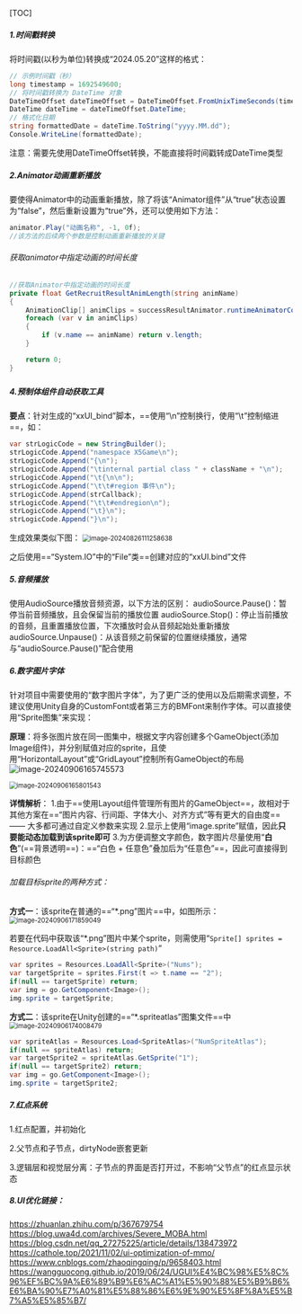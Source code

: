 [TOC]



##### 1.时间戳转换

将时间戳(以秒为单位)转换成“2024.05.20”这样的格式：

```c#
// 示例时间戳（秒）
long timestamp = 1692549600;
// 将时间戳转换为 DateTime 对象
DateTimeOffset dateTimeOffset = DateTimeOffset.FromUnixTimeSeconds(timestamp);
DateTime dateTime = dateTimeOffset.DateTime;
// 格式化日期
string formattedDate = dateTime.ToString("yyyy.MM.dd");
Console.WriteLine(formattedDate);
```

注意：需要先使用DateTimeOffset转换，不能直接将时间戳转成DateTime类型



##### 2.Animator动画重新播放

要使得Animator中的动画重新播放，除了将该“Animator组件”从“true”状态设置为“false”，然后重新设置为“true”外，还可以使用如下方法：

```c#
animator.Play("动画名称", -1, 0f);
//该方法的后续两个参数是控制动画重新播放的关键
```

###### 获取animator中指定动画的时间长度

```c#
//获取Animator中指定动画的时间长度
private float GetRecruitResultAnimLength(string animName)
{
    AnimationClip[] animClips = successResultAnimator.runtimeAnimatorController.animationClips;
    foreach (var v in animClips)
    {
        if (v.name == animName) return v.length;
    }

    return 0;
}
```

##### 


##### 4.预制体组件自动获取工具

**要点**：针对生成的“xxUI_bind”脚本，==使用“\n”控制换行，使用“\t”控制缩进==，如：

```c#
var strLogicCode = new StringBuilder();
strLogicCode.Append("namespace X5Game\n");
strLogicCode.Append("{\n");
strLogicCode.Append("\tinternal partial class " + className + "\n");
strLogicCode.Append("\t{\n\n");
strLogicCode.Append("\t\t#region 事件\n");
strLogicCode.Append(strCallback);
strLogicCode.Append("\t\t#endregion\n");
strLogicCode.Append("\t}\n");
strLogicCode.Append("}\n");
```

生成效果类似下图：
<img src="https://gitee.com/kakaix892/image-host/raw/main/Typora/image-20240826111258638.png" alt="image-20240826111258638" style="zoom:80%;" />

之后使用==“System.IO”中的“File”类==创建对应的“xxUI.bind”文件



##### 5.音频播放

使用AudioSource播放音频资源，以下方法的区别：
audioSource.Pause()：暂停当前音频播放，且会保留当前的播放位置
audioSource.Stop()：停止当前播放的音频，且重置播放位置，下次播放时会从音频起始处重新播放
audioSource.Unpause()：从该音频之前保留的位置继续播放，通常与“audioSource.Pause()”配合使用



##### 6.数字图片字体

针对项目中需要使用的“数字图片字体”，为了更广泛的使用以及后期需求调整，不建议使用Unity自身的CustomFont或者第三方的BMFont来制作字体。可以直接使用“Sprite图集”来实现：

**原理**：将多张图片放在同一图集中，根据文字内容创建多个GameObject(添加Image组件)，并分别赋值对应的sprite，且使用“HorizontalLayout”或“GridLayout”控制所有GameObject的布局
![image-20240906165745573](https://gitee.com/kakaix892/image-host/raw/main/Typora/image-20240906165745573.png)

<img src="https://gitee.com/kakaix892/image-host/raw/main/Typora/image-20240906165801543.png" alt="image-20240906165801543" style="zoom:80%;" />

**详情解析**：
1.由于==使用Layout组件管理所有图片的GameObject==，故相对于其他方案在==“图片内容、行间距、字体大小、对齐方式”等有更大的自由度== —— 大多都可通过自定义参数来实现
2.显示上使用“image.sprite”赋值，因此**只要能动态加载到该sprite即可**
3.为方便调整文字颜色，数字图片尽量使用“**白色**”(==背景透明==)：==“白色 + 任意色”叠加后为“任意色”==，因此可直接得到目标颜色 



###### 加载目标sprite的两种方式：

**方式一**：该sprite在普通的==“*.png”图片==中，如图所示：
<img src="https://gitee.com/kakaix892/image-host/raw/main/Typora/image-20240906171859049.png" alt="image-20240906171859049" style="zoom:80%;" />

若要在代码中获取该“*.png”图片中某个sprite，则需使用“`Sprite[] sprites = Resource.LoadAll<Sprite>(string path)`”

```c#
var sprites = Resources.LoadAll<Sprite>("Nums");
var targetSprite = sprites.First(t => t.name == "2");
if(null == targetSprite) return;
var img = go.GetComponent<Image>();
img.sprite = targetSprite;
```

**方式二**：该sprite在Unity创建的==“*.spriteatlas”图集文件==中
<img src="https://gitee.com/kakaix892/image-host/raw/main/Typora/image-20240906174008479.png" alt="image-20240906174008479" style="zoom:80%;" />

```c#
var spriteAtlas = Resources.Load<SpriteAtlas>("NumSpriteAtlas");
if(null == spriteAtlas) return;
var targetSprite2 = spriteAtlas.GetSprite("1");
if(null == targetSprite2) return;
var img = go.GetComponent<Image>();
img.sprite = targetSprite2;
```





##### 7.红点系统

1.红点配置，并初始化

2.父节点和子节点，dirtyNode嵌套更新

3.逻辑层和视觉层分离：子节点的界面是否打开过，不影响“父节点”的红点显示状态



##### 8.UI优化链接：

https://zhuanlan.zhihu.com/p/367679754
https://blog.uwa4d.com/archives/Severe_MOBA.html
https://blog.csdn.net/qq_27275225/article/details/138473972
https://cathole.top/2021/11/02/ui-optimization-of-mmo/
https://www.cnblogs.com/zhaoqingqing/p/9658403.html
https://wangguocong.github.io/2019/06/24/UGUI%E4%BC%98%E5%8C%96%EF%BC%9A%E6%89%B9%E6%AC%A1%E5%90%88%E5%B9%B6%E6%BA%90%E7%A0%81%E5%88%86%E6%9E%90%E5%8F%8A%E5%B7%A5%E5%85%B7/































